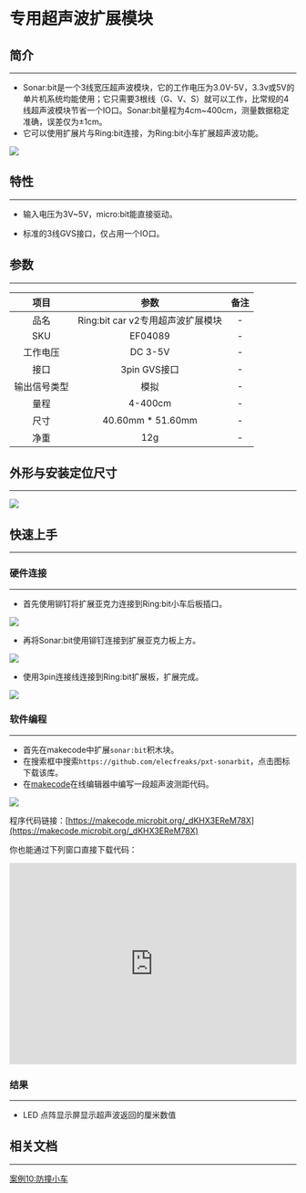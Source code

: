 # 专用超声波扩展模块

## 简介
---
- Sonar:bit是一个3线宽压超声波模块，它的工作电压为3.0V-5V，3.3v或5V的单片机系统均能使用；它只需要3根线（G、V、S）就可以工作，比常规的4线超声波模块节省一个IO口。Sonar:bit量程为4cm~400cm，测量数据稳定准确，误差仅为±1cm。
- 它可以使用扩展片与Ring:bit连接，为Ring:bit小车扩展超声波功能。
 
![](https://raw.githubusercontent.com/elecfreaks/learn-cn/master/microbitKit/ring_bit_v2/images/ring_bit_v2_sonar_01.jpg)

## 特性
---
- 输入电压为3V~5V，micro:bit能直接驱动。

- 标准的3线GVS接口，仅占用一个IO口。

## 参数
---

 项目 | 参数 | 备注
 :-: | :-: |:-:
 品名|Ring:bit car v2专用超声波扩展模块|-
 SKU|EF04089|-
 工作电压|DC 3-5V|-
 接口|3pin GVS接口|-
 输出信号类型|模拟|-
 量程|4-400cm|-
 尺寸|40.60mm * 51.60mm|-
 净重|12g|-


## 外形与安装定位尺寸
---

![](https://raw.githubusercontent.com/elecfreaks/learn-cn/master/microbitKit/ring_bit_v2/images/ring_bit_v2_sonar_02.jpg)

## 快速上手
---	
### 硬件连接  
---

- 首先使用铆钉将扩展亚克力连接到Ring:bit小车后板插口。
 
![](https://raw.githubusercontent.com/elecfreaks/learn-cn/master/microbitKit/ring_bit_v2/images/ring_bit_v2_sonar_03.jpg)

- 再将Sonar:bit使用铆钉连接到扩展亚克力板上方。

![](https://raw.githubusercontent.com/elecfreaks/learn-cn/master/microbitKit/ring_bit_v2/images/ring_bit_v2_sonar_04.jpg)

- 使用3pin连接线连接到Ring:bit扩展板，扩展完成。

![](https://raw.githubusercontent.com/elecfreaks/learn-cn/master/microbitKit/ring_bit_v2/images/ring_bit_v2_sonar_05.jpg)

### 软件编程  
---

- 首先在makecode中扩展`sonar:bit`积木块。
- 在搜索框中搜索`https://github.com/elecfreaks/pxt-sonarbit`，点击图标下载该库。
- 在[makecode](https://makecode.microbit.org/)在线编辑器中编写一段超声波测距代码。


![](https://raw.githubusercontent.com/elecfreaks/learn-cn/master/microbitKit/ring_bit_v2/images/ring_bit_v2_sonar_06.png)

 程序代码链接：[https://makecode.microbit.org/_dKHX3EReM78X](https://makecode.microbit.org/_dKHX3EReM78X)

 你也能通过下列窗口直接下载代码：

 <div style="position:relative;height:0;padding-bottom:70%;overflow:hidden;"><iframe style="position:absolute;top:0;left:0;width:100%;height:100%;" src="https://makecode.microbit.org/#pub:_dKHX3EReM78X" frameborder="0" sandbox="allow-popups allow-forms allow-scripts allow-same-origin"></iframe></div>

### 结果
---

- LED 点阵显示屏显示超声波返回的厘米数值

## 相关文档
---
[案例10:防撞小车](http://www.elecfreaks.com/learn-cn/microbitKit/ring_bit_v2/ring_bit_car_v2_case_10.html)

